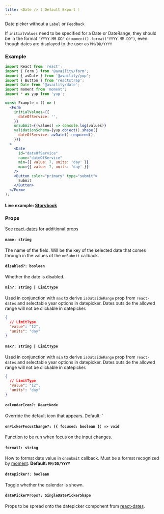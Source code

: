 ```yaml
---
title: <Date /> ( Default Export )
---
```


Date picker without a `Label` or `Feedback`

If `initialValues` need to be specified for a Date or DateRange, they should be in the format `"YYYY-MM-DD"` or `moment().format("YYYY-MM-DD")`, even though dates are displayed to the user as `MM/DD/YYYY`

### Example

```jsx
import React from 'react';
import { Form } from '@availity/form';
import { avDate } from '@availity/yup';
import { Button } from 'reactstrap';
import Date from '@availity/date';
import moment from 'moment';
import * as yup from 'yup';

const Example = () => (
  <Form
    initialValues={{
      dateOfService: '',
    }}
    onSubmit={(values) => console.log(values)}
    validationSchema={yup.object().shape({
      dateOfService: avDate().required(),
    })}
  >
    <Date
      id="dateOfService"
      name="dateOfService"
      min={{ value: 7, units: 'day' }}
      max={{ value: 7, units: 'day' }}
    />
    <Button color="primary" type="submit">
      Submit
    </Button>
  </Form>
);
```

#### Live example: <a href="https://availity.github.io/availity-react/storybook/?path=/story/formik-date--date"> Storybook</a>

### Props

See [react-dates](https://github.com/airbnb/react-dates#singledatepicker) for additional props

#### `name: string`

The name of the field. Will be the key of the selected date that comes through in the values of the `onSubmit` callback.

#### `disabled?: boolean`

Whether the date is disabled.

#### `min?: string | LimitType`

Used in conjunction with `max` to derive `isOutsideRange` prop from `react-dates` and selectable year options in datepicker. Dates outside the allowed range will not be clickable in datepicker.

```json hideCopy=true
{
  // LimitType
  "value": "12",
  "units": "day"
}
```

#### `max?: string | LimitType`

Used in conjunction with `min` to derive `isOutsideRange` prop from `react-dates` and selectable year options in datepicker. Dates outside the allowed range will not be clickable in datepicker.

```json hideCopy=true
{
  // LimitType
  "value": "12",
  "units": "day"
}
```

#### `calendarIcon?: ReactNode`

Override the default icon that appears. Default: `<Icon name="calendar" />

#### `onPickerFocusChange?: ({ focused: boolean }) => void`

Function to be run when focus on the input changes.

#### `format?: string`

How to format date value in `onSubmit` callback. Must be a format recognized by [moment](https://momentjs.com/docs/#/displaying/format/). **Default: `MM/DD/YYYY`**

#### `datepicker?: boolean`

Toggle whether the calendar is shown.

#### `datePickerProps?: SingleDatePickerShape`

Props to be spread onto the datepicker component from [react-dates](https://github.com/airbnb/react-dates#singledatepicker).
